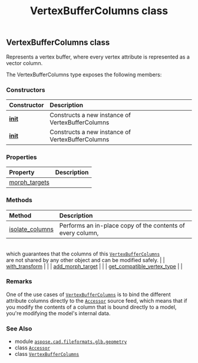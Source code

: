 ﻿---
title: VertexBufferColumns class
second_title: Aspose.CAD for Python via .NET API References
description: 
type: docs
weight: 30
url: /python-net/aspose.cad.fileformats.glb.geometry/vertexbuffercolumns/
is_root: false
---

## VertexBufferColumns class

Represents a vertex buffer, where every vertex attribute is represented as a vector column.



The VertexBufferColumns type exposes the following members:

### Constructors
| Constructor | Description |
| :- | :- |
| [__init__](/cad/python-net/aspose.cad.fileformats.glb.geometry/vertexbuffercolumns/__init__/#) | Constructs a new instance of VertexBufferColumns |
| [__init__](/cad/python-net/aspose.cad.fileformats.glb.geometry/vertexbuffercolumns/__init__/#aspose.cad.fileformats.glb.geometry.VertexBufferColumns) | Constructs a new instance of VertexBufferColumns |


### Properties
| Property | Description |
| :- | :- |
| [morph_targets](/cad/python-net/aspose.cad.fileformats.glb.geometry/vertexbuffercolumns/morph_targets) |  |


### Methods
| Method | Description |
| :- | :- |
| [isolate_columns](/cad/python-net/aspose.cad.fileformats.glb.geometry/vertexbuffercolumns/isolate_columns/#) | Performs an in-place copy of the contents of every column,<br/>which guarantees that the columns of this [`VertexBufferColumns`](/cad/python-net/aspose.cad.fileformats.glb.geometry/vertexbuffercolumns)<br/>are not shared by any other object and can be modified safely. |
| [with_transform](/cad/python-net/aspose.cad.fileformats.glb.geometry/vertexbuffercolumns/with_transform/#aspose.cad.fileformats.glb.transforms.IGeometryTransform) |  |
| [add_morph_target](/cad/python-net/aspose.cad.fileformats.glb.geometry/vertexbuffercolumns/add_morph_target/#) |  |
| [get_compatible_vertex_type](/cad/python-net/aspose.cad.fileformats.glb.geometry/vertexbuffercolumns/get_compatible_vertex_type/#) |  |



### Remarks 


One of the use cases of [`VertexBufferColumns`](/cad/python-net/aspose.cad.fileformats.glb.geometry/vertexbuffercolumns) is to bind the different attribute
columns directly to the [`Accessor`](/cad/python-net/aspose.cad.fileformats.glb/accessor) source feed, which means that
if you modify the contents of a column that is bound directly to a model, you're
modifying the model's internal data.

### See Also
* module [`aspose.cad.fileformats.glb.geometry`](..)
* class [`Accessor`](/cad/python-net/aspose.cad.fileformats.glb/accessor)
* class [`VertexBufferColumns`](/cad/python-net/aspose.cad.fileformats.glb.geometry/vertexbuffercolumns)
